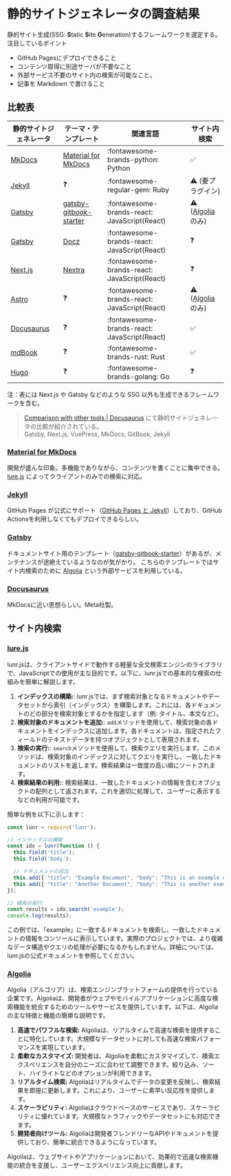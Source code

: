 # 静的サイトジェネレータの調査結果

静的サイト生成(SSG: **S**tatic **S**ite **G**eneration)するフレームワークを選定する。  
注目しているポイント

- GitHub Pagesにデプロイできること
- コンテンツ取得に別途サーバが不要なこと
- 外部サービス不要のサイト内の検索が可能なこと。
- 記事を Markdown で書けること

## 比較表

| 静的サイトジェネレータ | テーマ・テンプレート     | 関連言語                                     | サイト内検索              |
| ---------------------- | ------------------------ | -------------------------------------------- | ------------------------- |
| [MkDocs]               | [Material for MkDocs]    | :fontawesome-brands-python: Python           | :white_check_mark:        |
| [Jekyll]               | :question:               | :fontawesome-regular-gem: Ruby               | :warning: (要プラグイン)  |
| [Gatsby]               | [gatsby-gitbook-starter] | :fontawesome-brands-react: JavaScript(React) | :warning: ([Algolia]のみ) |
| [Gatsby]               | [Docz]                   | :fontawesome-brands-react: JavaScript(React) | :question:                |
| [Next.js]              | [Nextra]                 | :fontawesome-brands-react: JavaScript(React) | :question:                |
| [Astro]                | :question:               | :fontawesome-brands-react: JavaScript(React) | :warning: ([Algolia]のみ) |
| [Docusaurus]           | :question:               | :fontawesome-brands-react: JavaScript(React) | :white_check_mark:        |
| [mdBook]               | :question:               | :fontawesome-brands-rust: Rust               | :white_check_mark:        |
| [Hugo]                 | :question:               | :fontawesome-brands-golang: Go               | :question:                |

注：表には Next.js や Gatsby などのような SSG 以外も生成できるフレームワークを含む。

> [Comparison with other tools | Docusaurus](https://docusaurus.io/docs#comparison-with-other-tools) にて静的サイトジェネレータの比較が紹介されている。  
> Gatsby, Next.js, VuePress, MkDocs, GitBook, Jekyll

### [Material for MkDocs]

開発が盛んな印象。多機能でありながら、コンテンツを書くことに集中できる。[lure.js] によってクライアントのみでの検索に対応。

### [Jekyll]

GitHub Pages が公式にサポート（[GitHub Pages と Jekyll](https://docs.github.com/ja/pages/setting-up-a-github-pages-site-with-jekyll/about-github-pages-and-jekyll)）しており、GitHub Actionsを利用しなくてもデプロイできるらしい。

### [Gatsby]

ドキュメントサイト用のテンプレート（[gatsby-gitbook-starter]）があるが、メンテナンスが途絶えているようなのが気がかり。
こちらのテンプレートではサイト内検索のために [Algolia] という外部サービスを利用している。

### [Docusaurus]

MkDocsに近い思想らしい。Meta社製。

## サイト内検索

### [lure.js]

lunr.jsは、クライアントサイドで動作する軽量な全文検索エンジンのライブラリで、JavaScriptでの使用が主な目的です。以下に、lunr.jsでの基本的な検索の仕組みを簡単に解説します。

1. **インデックスの構築:**: lunr.jsでは、まず検索対象となるドキュメントやデータセットから索引（インデックス）を構築します。これには、各ドキュメントのどの部分を検索対象とするかを指定します（例: タイトル、本文など）。
2. **検索対象のドキュメントを追加:**: `add`メソッドを使用して、検索対象の各ドキュメントをインデックスに追加します。各ドキュメントは、指定されたフィールドのテキストデータを持つオブジェクトとして表現されます。
3. **検索の実行:**: `search`メソッドを使用して、検索クエリを実行します。このメソッドは、検索対象のインデックスに対してクエリを実行し、一致したドキュメントのリストを返します。検索結果は一致度の高い順にソートされます。
4. **検索結果の利用:**: 検索結果は、一致したドキュメントの情報を含むオブジェクトの配列として返されます。これを適切に処理して、ユーザーに表示するなどの利用が可能です。

簡単な例を以下に示します：

```javascript
const lunr = require('lunr');

// インデックスの構築
const idx = lunr(function () {
  this.field('title');
  this.field('body');

  // ドキュメントの追加
  this.add({ "title": "Example Document", "body": "This is an example document." });
  this.add({ "title": "Another Document", "body": "This is another example document." });
});

// 検索の実行
const results = idx.search('example');
console.log(results);
```

この例では、「example」に一致するドキュメントを検索し、一致したドキュメントの情報をコンソールに表示しています。実際のプロジェクトでは、より複雑なデータ構造やクエリの処理が必要になるかもしれません。詳細については、lunr.jsの公式ドキュメントを参照してください。

### [Algolia]

Algolia（アルゴリア）は、検索エンジンプラットフォームの提供を行っている企業です。Algoliaは、開発者がウェブやモバイルアプリケーションに高度な検索機能を統合するためのツールやサービスを提供しています。以下は、Algoliaの主な特徴と機能の簡単な説明です。

1. **高速でパワフルな検索:** Algoliaは、リアルタイムで高速な検索を提供することに特化しています。大規模なデータセットに対しても高速な検索パフォーマンスを実現しています。
2. **柔軟なカスタマイズ:** 開発者は、Algoliaを柔軟にカスタマイズして、検索エクスペリエンスを自分のニーズに合わせて調整できます。絞り込み、ソート、ハイライトなどのオプションが利用できます。
3. **リアルタイム検索:** Algoliaはリアルタイムでデータの変更を反映し、検索結果を即座に更新します。これにより、ユーザーに素早い反応性を提供します。
4. **スケーラビリティ:** Algoliaはクラウドベースのサービスであり、スケーラビリティに優れています。大規模なトラフィックやデータセットにも対応できます。
5. **開発者向けツール:** Algoliaは開発者フレンドリーなAPIやドキュメントを提供しており、簡単に統合できるようになっています。

Algoliaは、ウェブサイトやアプリケーションにおいて、効果的で迅速な検索機能の統合を支援し、ユーザーエクスペリエンス向上に貢献します。

<!-- リンク -->
[MkDocs]: https://www.mkdocs.org/
[Jekyll]: https://jekyllrb-ja.github.io/
[Gatsby]: https://www.gatsbyjs.com/
[Next.js]: https://nextjs.org/
[Docusaurus]: https://docusaurus.io/
[mdBook]: https://rust-lang.github.io/mdBook/
[Astro]: https://docs.astro.build/en/getting-started/
[Hugo]: https://gohugo.io/
[Material for MkDocs]: https://squidfunk.github.io/mkdocs-material/
[gatsby-gitbook-starter]: https://github.com/hasura/gatsby-gitbook-starter
[Docz]: https://github.com/doczjs/docz/tree/new
[Nextra]: https://nextra.site/
[Algolia]: https://www.algolia.com/
[lure.js]: https://lunrjs.com/
